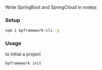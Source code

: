 Write SpringBoot and SpringCloud in nodejs

### Setup

```bash
npm i bpframework-cli -g
```

### Usage

to initial a project

```bash
bpframework init
```
